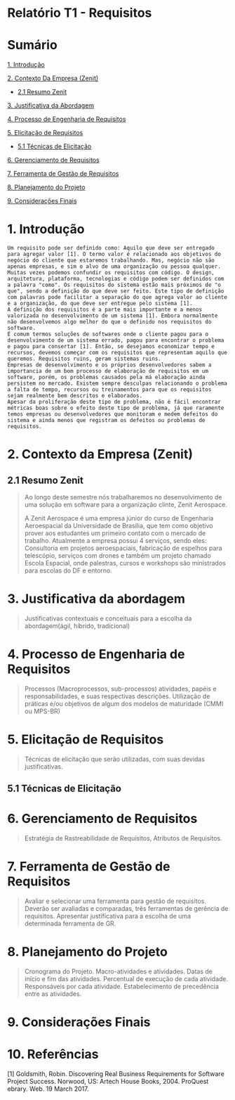 Relatório T1 - Requisitos
=============================
# Sumário

[1. Introdução](#1-introdução)

[2. Contexto Da Empresa (Zenit)](#2-contexto-da-empresa-zenit)

  - [2.1 Resumo Zenit](#21-resumo-zenit)

[3. Justificativa da Abordagem](#3-justificativa-da-abordagem)

[4. Processo de Engenharia de Requisitos](#4-processo-de-engenharia-de-requisitos)

[5. Elicitação de Requisitos](#5-elicitação-de-requisitos)

  - [5.1 Técnicas de Elicitação](#51-técnicas-de-elicitação)

[6. Gerenciamento de Requisitos](#6-gerenciamento-de-requisitos)

[7. Ferramenta de Gestão de Requisitos](#7-ferramenta-de-gestão-de-requisitos)

[8. Planejamento do Projeto](#8-planejamento-do-projeto)

[9. Considerações Finais](#9-considerações-finais)


# 1. Introdução
	Um requisito pode ser definido como: Aquilo que deve ser entregado para agregar valor [1]. O termo valor é relacionado aos objetivos do negócio do cliente que estaremos trabalhando. Mas, negócio não são apenas empresas, e sim o alvo de uma organização ou pessoa qualquer.
	Muitas vezes podemos confundir os requisitos com código. O design, arquitetura, plataforma, tecnologias e código podem ser definidos com a palavra "como". Os requisitos do sistema estão mais próximos de "o que", sendo a definição do que deve ser feito. Este tipo de definição com palavras pode facilitar a separação do que agrega valor ao cliente e a organização, do que deve ser entregue pelo sistema [1].
	A definição dos requisitos é a parte mais importante e a menos valorizada no desenvolvimento de um sistema [1]. Embora normalmente não desenvolvemos algo melhor do que o definido nos requisitos do software.
	É comum termos soluções de softwares onde o cliente pagou para o desenvolvimento de um sistema errado, pagou para encontrar o problema e pagou para consertar [1]. Então, se desejamos economizar tempo e recursos, devemos começar com os requisitos que representam aquilo que queremos. Requisitos ruins, geram sistemas ruins.
	Empresas de desenvolvimento e os próprios desenvolvedores sabem a importancia de um bom processo de elaboração de requisitos em um software, porém, os problemas causados pela má elaboração ainda persistem no mercado. Existem sempre desculpas relacionando o problema a falta de tempo, recursos ou treinamentos para que os requisitos sejam realmente bem descritos e elaborados.
	Apesar da proliferação deste tipo de problema, não é fácil encontrar métricas boas sobre o efeito deste tipo de problema, já que raramente temos empresas ou desenvolvedores que monitoram e medem defeitos do sistema e ainda menos que registram os defeitos ou problemas de requisitos.
# 2. Contexto da Empresa (Zenit)

## 2.1 Resumo Zenit

>Ao longo deste semestre nós trabalharemos no desenvolvimento de uma solução em software para a organização clinte, Zenit Aerospace.
>
>A Zenit Aerospace é uma empresa júnior do curso de Engenharia Aeroespacial da Universidade de Brasília, que tem como objetivo prover aos estudantes um primeiro contato com o mercado de trabalho. Atualmente a empresa possui 4 serviços, sendo eles: Consultoria em projetos aeroespaciais, fabricação de espelhos para telescópio, serviços com drones e também um projeto chamado Escola Espacial, onde palestras, cursos e workshops são ministrados para escolas do DF e entorno.



# 3. Justificativa da abordagem

> Justificativas contextuais e conceituais para a escolha da abordagem(ágil, híbrido, tradicional)




# 4. Processo de Engenharia de Requisitos

> Processos (Macroprocessos, sub-processos) atividades, papéis e responsabilidades, e suas respectivas descrições. Utilização de práticas e/ou objetivos de algum dos modelos de maturidade (CMMI ou MPS-BR)




# 5. Elicitação de Requisitos

> Técnicas de elicitação que serão utilizadas, com suas devidas justificativas.

## 5.1 Técnicas de Elicitação

# 6. Gerenciamento de Requisitos

> Estratégia de Rastreabilidade de Requisitos, Atributos de Requisitos.

# 7. Ferramenta de Gestão de Requisitos

> Avaliar e selecionar uma ferramenta para gestão de requisitos. Deverão ser avaliadas e comparadas, três ferramentas de gerência de requisitos. Apresentar justificativa para a escolha de uma determinada ferramenta de GR.

# 8. Planejamento do Projeto

> Cronograma do Projeto. Macro-atividades e atividades. Datas de início e fim das atividades. Percentual de execução de cada atividade. Responsáveis por cada atividade. Estabelecimento de precedência entre as atividades.


# 9. Considerações Finais

# 10. Referências
[1] Goldsmith, Robin. Discovering Real Business Requirements for Software Project Success. Norwood, US: Artech House Books, 2004. ProQuest ebrary. Web. 19 March 2017.